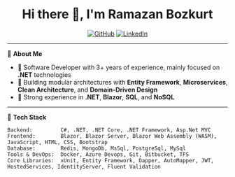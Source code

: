 <h1 align="center">Hi there 👋, I'm Ramazan Bozkurt</h1>

<p align="center">
  <a href="https://github.com/RamazanBozkurt"><img src="https://img.shields.io/github/followers/RamazanBozkurt?label=GitHub&style=social" alt="GitHub"></a>
  <a href="https://www.linkedin.com/in/ramazanbozkurt-20/" target="_blank"><img src="https://img.shields.io/badge/LinkedIn-blue?logo=linkedin&style=flat&logoColor=white" alt="LinkedIn"></a>
</p>

---

🎯 **About Me**

- 🧠 Software Developer with 3+ years of experience, mainly focused on **.NET** technologies  
- 🧱 Building modular architectures with **Entity Framework**, **Microservices**, **Clean Architecture**, and **Domain-Driven Design**
- 🚀 Strong experience in **.NET**, **Blazor**, **SQL**, and **NoSQL**

---

🧰 **Tech Stack**
```
Backend:         C#, .NET, .NET Core, .NET Framework, Asp.Net MVC
Frontend:        Blazor, Blazor Server, Blazor Web Assembly (WASM), JavaScript, HTML, CSS, Bootstrap
Database:        Redis, MongoDb, MsSql, PostgreSql, MySql
Tools & DevOps:  Docker, Azure Devops, Git, Bitbucket, TFS
Core Libraries:  xUnit, Entity Framework, Dapper, AutoMapper, JWT, HostedServices, IdentityServer, Fluent Validation
